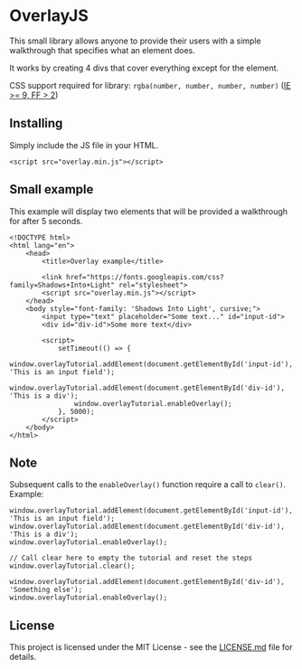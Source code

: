 # OverlayJS

This small library allows anyone to provide their users with a simple walkthrough that specifies what an element does.

It works by creating 4 divs that cover everything except for the element.

CSS support required for library: `rgba(number, number, number, number)` ([IE >= 9, FF > 2](https://caniuse.com/#feat=css3-colors))

## Installing

Simply include the JS file in your HTML.

```
<script src="overlay.min.js"></script>
```

## Small example

This example will display two elements that will be provided a walkthrough for after 5 seconds.

```
<!DOCTYPE html>
<html lang="en">
    <head>
        <title>Overlay example</title>

        <link href="https://fonts.googleapis.com/css?family=Shadows+Into+Light" rel="stylesheet">
        <script src="overlay.min.js"></script>
    </head>
    <body style="font-family: 'Shadows Into Light', cursive;">
        <input type="text" placeholder="Some text..." id="input-id">
        <div id="div-id">Some more text</div>
        
        <script>
            setTimeout(() => {
                window.overlayTutorial.addElement(document.getElementById('input-id'), 'This is an input field');
                window.overlayTutorial.addElement(document.getElementById('div-id'), 'This is a div');
                window.overlayTutorial.enableOverlay();
            }, 5000);
        </script>
    </body>
</html>
```

## Note

Subsequent calls to the `enableOverlay()` function require a call to `clear()`. Example:

```
window.overlayTutorial.addElement(document.getElementById('input-id'), 'This is an input field');
window.overlayTutorial.addElement(document.getElementById('div-id'), 'This is a div');
window.overlayTutorial.enableOverlay();

// Call clear here to empty the tutorial and reset the steps
window.overlayTutorial.clear();

window.overlayTutorial.addElement(document.getElementById('div-id'), 'Something else');
window.overlayTutorial.enableOverlay();
```

## License

This project is licensed under the MIT License - see the [LICENSE.md](LICENSE.md) file for details.
